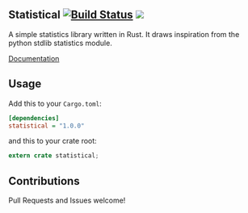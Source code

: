 Statistical [![Build Status](https://travis-ci.org/JeffBelgum/statistical.svg?branch=master)](https://travis-ci.org/JeffBelgum/statistical) [![](http://meritbadge.herokuapp.com/statistical)](https://crates.io/crates/statistical)
------------

A simple statistics library written in Rust. It draws inspiration from the
python stdlib statistics module.


[Documentation](https://jeffbelgum.github.io/statistical/statistical/)

Usage
-----

Add this to your `Cargo.toml`:

```ini
[dependencies]
statistical = "1.0.0"
```

and this to your crate root:

```rust
extern crate statistical;
```

Contributions
-------------

Pull Requests and Issues welcome!

